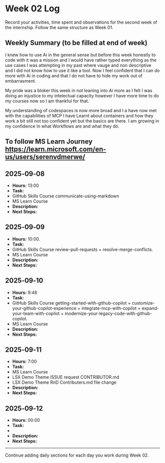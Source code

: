 # Week 02 Log

Record your activities, time spent and observations for the second week of the internship. Follow the same structure as Week 01.

## Weekly Summary (to be filled at end of week)

I knew how to use Ai in the general sense but before this week honestly to code with it was a mission and I would have rather typed everything as the use cases I was attempting in my past where vauge and non descriptive and I did not know how to use it like a tool. Now I feel confident that I can do more with Ai in coding and that I do not have to hide my work out of embarrasment.

My pride was a bloker this week in not leaning into Ai more as I felt I was doing an injustice to my intelectual capacity however I have more time to do my courses now so I am thankful for that.

My understanding of codespaces is now more broad and I a have now met with the capabilities of MCP I have Learnt about containers and how they work a bit still not too confident yet but the basics are there. I am growing in my confidence In what Workflows are and what they do.

To follow MS Learn Journey https://learn.microsoft.com/en-us/users/serenvdmerwe/ 
---

## 2025‑09‑08

- **Hours:** 13:00
- **Task:** 
- GitHub Skills Course communicate-using-markdown
- MS Learn Course 
- **Description:** 
- **Next Steps:** 

## 2025‑09‑09

- **Hours:** 10:00.
- **Task:** 
- GitHub Skills Course review-pull-requests + resolve-merge-conflicts.
- MS Learn Course
- **Description:** 
- **Next Steps:** 

## 2025‑09‑10

- **Hours:** 9:48
- **Task:** 
- GitHub Skills Course getting-started-with-github-copilot + customize-your-github-copilot-experience + integrate-mcp-with-copilot + expand-your-team-with-copilot + modernize-your-legacy-code-with-github-copilot.
- MS Learn Course 
- **Description:** 
- **Next Steps:** 

## 2025‑09‑11

- **Hours:** 7:00
- **Task:** 
- MS Learn Course
- LSX Demo Theme ISSUE request CONTRIBUTOR.md
- LSX Demo Theme RnD Contributers.md file change
- **Description:** 
- **Next Steps:** 

## 2025‑09‑12

- **Hours:** 00:00
- **Task:** 
- 
- **Description:** 
- **Next Steps:** 

---

Continue adding daily sections for each day you work during Week 02.

